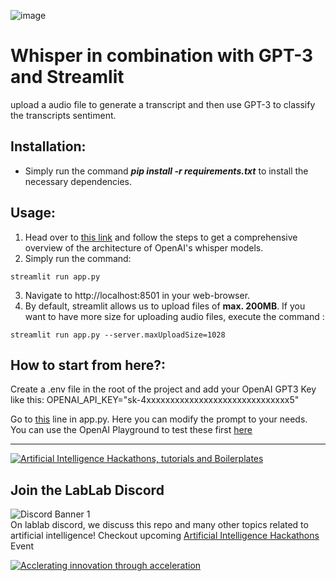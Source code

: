 ![image](https://user-images.githubusercontent.com/64021988/195591355-f1ff7dd9-7762-42ce-a8e4-9f0b7bb9f7c1.png)


# Whisper in combination with GPT-3 and Streamlit 

upload a audio file to generate a transcript and then use GPT-3 to classify the transcripts sentiment.
## Installation:
* Simply run the command ***pip install -r requirements.txt*** to install the necessary dependencies.

## Usage:
1. Head over to [this link](https://github.com/openai/whisper) and follow the steps to get a comprehensive overview of the architecture of OpenAI's whisper models. 
2. Simply run the command: 
```
streamlit run app.py
```
3. Navigate to http://localhost:8501 in your web-browser.
4. By default, streamlit allows us to upload files of **max. 200MB**. If you want to have more size for uploading audio files, execute the command :
```
streamlit run app.py --server.maxUploadSize=1028
```

## How to start from here?:

Create a .env file in the root of the project and add your OpenAI GPT3 Key like this: OPENAI_API_KEY="sk-4xxxxxxxxxxxxxxxxxxxxxxxxxxxxxx5"

Go to [this](https://github.com/lablab-ai/whisper-gpt3-streamlit/blob/main/app.py#L104) line in app.py. Here you can modify the prompt to your needs. You can use the OpenAI Playground to test these first [here](https://beta.openai.com/playground?lang=python)


---

[![Artificial Intelligence Hackathons, tutorials and Boilerplates](https://storage.googleapis.com/lablab-static-eu/images/github/lablab-banner.jpg)](https://lablab.ai)


## Join the LabLab Discord


![Discord Banner 1](https://discordapp.com/api/guilds/877056448956346408/widget.png?style=banner1)  
On lablab discord, we discuss this repo and many other topics related to artificial intelligence! Checkout upcoming [Artificial Intelligence Hackathons](https://lablab.ai) Event


[![Acclerating innovation through acceleration](https://storage.googleapis.com/lablab-static-eu/images/github/nn-group-loggos.jpg)](https://newnative.ai)
